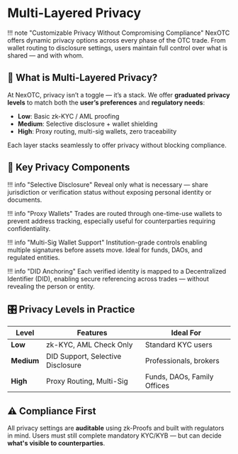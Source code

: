 # Multi-Layered Privacy

!!! note "Customizable Privacy Without Compromising Compliance"
    NexOTC offers dynamic privacy options across every phase of the OTC trade. From wallet routing to disclosure settings, users maintain full control over what is shared — and with whom.

<h2>🧱 What is Multi-Layered Privacy?</h2>

At NexOTC, privacy isn’t a toggle — it’s a stack. We offer **graduated privacy levels** to match both the **user’s preferences** and **regulatory needs**:

- **Low**: Basic zk-KYC / AML proofing
- **Medium**: Selective disclosure + wallet shielding
- **High**: Proxy routing, multi-sig wallets, zero traceability

Each layer stacks seamlessly to offer privacy without blocking compliance.

<h2>🔐 Key Privacy Components</h2>

!!! info "Selective Disclosure"
    Reveal only what is necessary — share jurisdiction or verification status without exposing personal identity or documents.

!!! info "Proxy Wallets"
    Trades are routed through one-time-use wallets to prevent address tracking, especially useful for counterparties requiring confidentiality.

!!! info "Multi-Sig Wallet Support"
    Institution-grade controls enabling multiple signatures before assets move. Ideal for funds, DAOs, and regulated entities.

!!! info "DID Anchoring"
    Each verified identity is mapped to a Decentralized Identifier (DID), enabling secure referencing across trades — without revealing the person or entity.

<h2>🎛️ Privacy Levels in Practice</h2>

| Level     | Features                                                                 | Ideal For                           |
|-----------|--------------------------------------------------------------------------|-------------------------------------|
| **Low**   | zk-KYC, AML Check Only                                                   | Standard KYC users                  |
| **Medium**| DID Support, Selective Disclosure                                        | Professionals, brokers              |
| **High**  | Proxy Routing, Multi-Sig                                                 | Funds, DAOs, Family Offices         |

<h2>⚠️ Compliance First</h2>

All privacy settings are **auditable** using zk-Proofs and built with regulators in mind. Users must still complete mandatory KYC/KYB — but can decide **what's visible to counterparties**.
